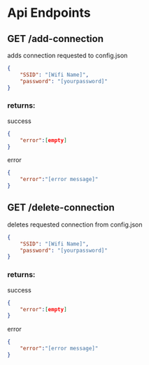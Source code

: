 # Api Endpoints

## GET /add-connection
adds connection requested to config.json
```json 
{
    "SSID": "[Wifi Name]",
    "password": "[yourpassword]"
}
```

 ### returns:

success
```json
{
    "error":[empty]
}
```
error
```json
{
    "error":"[error message]"
}
```



## GET /delete-connection
deletes requested connection from config.json
```json 
{
    "SSID": "[Wifi Name]",
    "password": "[yourpassword]"
}
```

 ### returns:

success
```json
{
    "error":[empty]
}
```
error
```json
{
    "error":"[error message]"
}
```